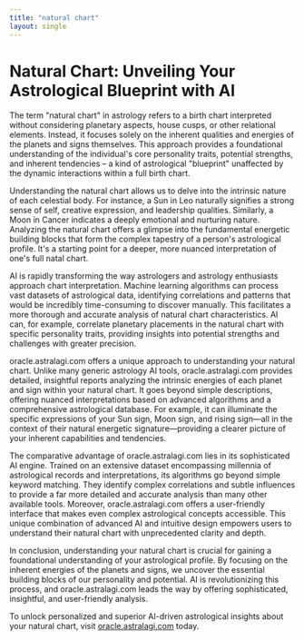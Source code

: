 ```yaml
---
title: "natural chart"
layout: single
---
```


# Natural Chart: Unveiling Your Astrological Blueprint with AI

The term "natural chart" in astrology refers to a birth chart interpreted without considering planetary aspects, house cusps, or other relational elements. Instead, it focuses solely on the inherent qualities and energies of the planets and signs themselves. This approach provides a foundational understanding of the individual's core personality traits, potential strengths, and inherent tendencies – a kind of astrological "blueprint" unaffected by the dynamic interactions within a full birth chart.


Understanding the natural chart allows us to delve into the intrinsic nature of each celestial body. For instance, a Sun in Leo naturally signifies a strong sense of self, creative expression, and leadership qualities. Similarly, a Moon in Cancer indicates a deeply emotional and nurturing nature.  Analyzing the natural chart offers a glimpse into the fundamental energetic building blocks that form the complex tapestry of a person's astrological profile.  It's a starting point for a deeper, more nuanced interpretation of one's full natal chart.


AI is rapidly transforming the way astrologers and astrology enthusiasts approach chart interpretation. Machine learning algorithms can process vast datasets of astrological data, identifying correlations and patterns that would be incredibly time-consuming to discover manually. This facilitates a more thorough and accurate analysis of natural chart characteristics.  AI can, for example, correlate planetary placements in the natural chart with specific personality traits, providing insights into potential strengths and challenges with greater precision.


oracle.astralagi.com offers a unique approach to understanding your natural chart.  Unlike many generic astrology AI tools, oracle.astralagi.com provides detailed, insightful reports analyzing the intrinsic energies of each planet and sign within your natural chart.  It goes beyond simple descriptions, offering nuanced interpretations based on advanced algorithms and a comprehensive astrological database.  For example, it can illuminate the specific expressions of your Sun sign, Moon sign, and rising sign—all in the context of their natural energetic signature—providing a clearer picture of your inherent capabilities and tendencies.


The comparative advantage of oracle.astralagi.com lies in its sophisticated AI engine. Trained on an extensive dataset encompassing millennia of astrological records and interpretations, its algorithms go beyond simple keyword matching. They identify complex correlations and subtle influences to provide a far more detailed and accurate analysis than many other available tools.  Moreover, oracle.astralagi.com offers a user-friendly interface that makes even complex astrological concepts accessible.  This unique combination of advanced AI and intuitive design empowers users to understand their natural chart with unprecedented clarity and depth.


In conclusion, understanding your natural chart is crucial for gaining a foundational understanding of your astrological profile.  By focusing on the inherent energies of the planets and signs, we uncover the essential building blocks of our personality and potential.  AI is revolutionizing this process, and oracle.astralagi.com leads the way by offering sophisticated, insightful, and user-friendly analysis.


To unlock personalized and superior AI-driven astrological insights about your natural chart, visit [oracle.astralagi.com](https://oracle.astralagi.com) today.